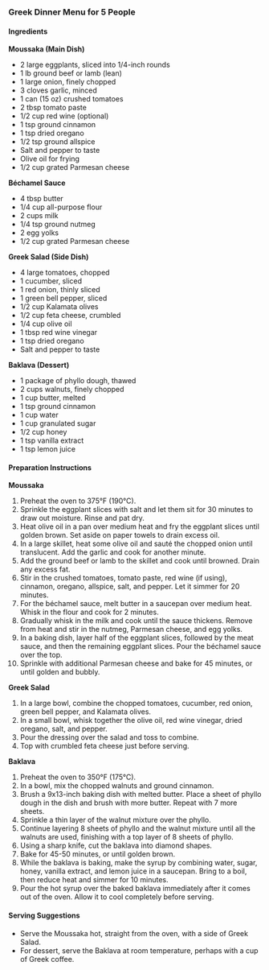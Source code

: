 ### Greek Dinner Menu for 5 People

#### Ingredients

**Moussaka (Main Dish)**
- 2 large eggplants, sliced into 1/4-inch rounds
- 1 lb ground beef or lamb (lean)
- 1 large onion, finely chopped
- 3 cloves garlic, minced
- 1 can (15 oz) crushed tomatoes
- 2 tbsp tomato paste
- 1/2 cup red wine (optional)
- 1 tsp ground cinnamon
- 1 tsp dried oregano
- 1/2 tsp ground allspice
- Salt and pepper to taste
- Olive oil for frying
- 1/2 cup grated Parmesan cheese

**Béchamel Sauce**
- 4 tbsp butter
- 1/4 cup all-purpose flour
- 2 cups milk
- 1/4 tsp ground nutmeg
- 2 egg yolks
- 1/2 cup grated Parmesan cheese

**Greek Salad (Side Dish)**
- 4 large tomatoes, chopped
- 1 cucumber, sliced
- 1 red onion, thinly sliced
- 1 green bell pepper, sliced
- 1/2 cup Kalamata olives
- 1/2 cup feta cheese, crumbled
- 1/4 cup olive oil
- 1 tbsp red wine vinegar
- 1 tsp dried oregano
- Salt and pepper to taste

**Baklava (Dessert)**
- 1 package of phyllo dough, thawed
- 2 cups walnuts, finely chopped
- 1 cup butter, melted
- 1 tsp ground cinnamon
- 1 cup water
- 1 cup granulated sugar
- 1/2 cup honey
- 1 tsp vanilla extract
- 1 tsp lemon juice

#### Preparation Instructions

**Moussaka**
1. Preheat the oven to 375°F (190°C).
2. Sprinkle the eggplant slices with salt and let them sit for 30 minutes to draw out moisture. Rinse and pat dry.
3. Heat olive oil in a pan over medium heat and fry the eggplant slices until golden brown. Set aside on paper towels to drain excess oil.
4. In a large skillet, heat some olive oil and sauté the chopped onion until translucent. Add the garlic and cook for another minute.
5. Add the ground beef or lamb to the skillet and cook until browned. Drain any excess fat.
6. Stir in the crushed tomatoes, tomato paste, red wine (if using), cinnamon, oregano, allspice, salt, and pepper. Let it simmer for 20 minutes.
7. For the béchamel sauce, melt butter in a saucepan over medium heat. Whisk in the flour and cook for 2 minutes.
8. Gradually whisk in the milk and cook until the sauce thickens. Remove from heat and stir in the nutmeg, Parmesan cheese, and egg yolks.
9. In a baking dish, layer half of the eggplant slices, followed by the meat sauce, and then the remaining eggplant slices. Pour the béchamel sauce over the top.
10. Sprinkle with additional Parmesan cheese and bake for 45 minutes, or until golden and bubbly.

**Greek Salad**
1. In a large bowl, combine the chopped tomatoes, cucumber, red onion, green bell pepper, and Kalamata olives.
2. In a small bowl, whisk together the olive oil, red wine vinegar, dried oregano, salt, and pepper.
3. Pour the dressing over the salad and toss to combine.
4. Top with crumbled feta cheese just before serving.

**Baklava**
1. Preheat the oven to 350°F (175°C).
2. In a bowl, mix the chopped walnuts and ground cinnamon.
3. Brush a 9x13-inch baking dish with melted butter. Place a sheet of phyllo dough in the dish and brush with more butter. Repeat with 7 more sheets.
4. Sprinkle a thin layer of the walnut mixture over the phyllo.
5. Continue layering 8 sheets of phyllo and the walnut mixture until all the walnuts are used, finishing with a top layer of 8 sheets of phyllo.
6. Using a sharp knife, cut the baklava into diamond shapes.
7. Bake for 45-50 minutes, or until golden brown.
8. While the baklava is baking, make the syrup by combining water, sugar, honey, vanilla extract, and lemon juice in a saucepan. Bring to a boil, then reduce heat and simmer for 10 minutes.
9. Pour the hot syrup over the baked baklava immediately after it comes out of the oven. Allow it to cool completely before serving.

#### Serving Suggestions
- Serve the Moussaka hot, straight from the oven, with a side of Greek Salad.
- For dessert, serve the Baklava at room temperature, perhaps with a cup of Greek coffee.